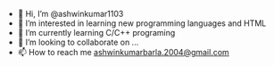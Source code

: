 - 👋 Hi, I’m @ashwinkumar1103
- 👀 I’m interested in learning new programming languages and HTML
- 🌱 I’m currently learning C/C++ programing
- 💞️ I’m looking to collaborate on ...
- 📫 How to reach me ashwinkumarbarla.2004@gmail.com

<!---
ashwinkumar1103/ashwinkumar1103 is a ✨ special ✨ repository because its `README.md` (this file) appears on your GitHub profile.
You can click the Preview link to take a look at your changes.
--->
